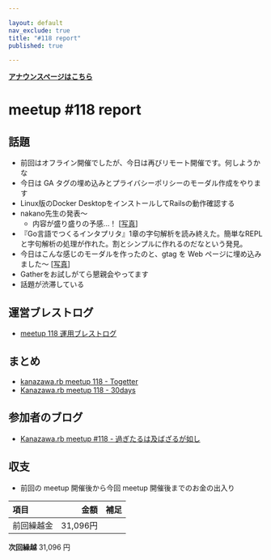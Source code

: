 ```yaml
---

layout: default
nav_exclude: true
title: "#118 report"
published: true

---
```


<div style="text-align: left;"><a href="./"><strong>アナウンスページはこちら</strong></a></div>

# meetup #118 report

## 話題

* 前回はオフライン開催でしたが、今日は再びリモート開催です。何しようかな
* 今日は GA タグの埋め込みとプライバシーポリシーのモーダル作成をやります
* Linux版のDocker DesktopをインストールしてRailsの動作確認する
* nakano先生の発表〜
  + 内容が盛り盛りの予感...！ [[写真](https://twitter.com/skn_ton10_v1/status/1538047040994918400)]
* 『Go言語でつくるインタプリタ』1章の字句解析を読み終えた。簡単なREPLと字句解析の処理が作れた。割とシンプルに作れるのだなという発見。
* 今日はこんな感じのモーダルを作ったのと、gtag を Web ページに埋め込みました〜 [[写真](https://twitter.com/skn_ton10_v1/status/1538071218561368071)]
* Gatherをお試しがてら懇親会やってます
* 話題が渋滞している

## 運営ブレストログ

* [meetup 118 運用ブレストログ](https://github.com/kanazawarb/meetup/wiki/meetup-118-%E9%81%8B%E7%94%A8%E3%83%96%E3%83%AC%E3%82%B9%E3%83%88%E3%83%AD%E3%82%B0)

## まとめ

* [kanazawa.rb meetup 118 - Togetter](https://togetter.com/li/1905979)
* [Kanazawa.rb meetup 118 - 30days](https://30d.jp/kzrb/108)

## 参加者のブログ

* [Kanazawa\.rb meetup \#118 \- 過ぎたるは及ばざるが如し](https://cotton-desu.hatenablog.com/entry/2022/06/26/130000)

## 収支

* 前回の meetup 開催後から今回 meetup 開催後までのお金の出入り

|項目                           |金額         |補足                                               |
|:------------------------------|------------:|:--------------------------------------------------|
| 前回繰越金                    |       31,096円 |                                                   |

**次回繰越**  31,096 円
